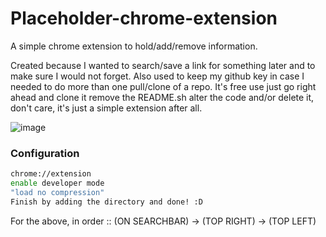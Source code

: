 # Placeholder-chrome-extension

A simple chrome extension to hold/add/remove information. 

Created because I wanted to search/save a link for something later and to make sure I would not forget. Also used to keep my github key in case I needed to do more than one pull/clone of a repo. It's free use just go right ahead and clone it remove the README.sh alter the code and/or delete it, don't care, it's just a simple extension after all.

![image](https://github.com/user-attachments/assets/6a4139ac-1879-40e3-94c0-1489ddeffbfe)
### Configuration
```sh
chrome://extension
enable developer mode
"load no compression"
Finish by adding the directory and done! :D
```
For the above, in order :: (ON SEARCHBAR) -> (TOP RIGHT) -> (TOP LEFT)
